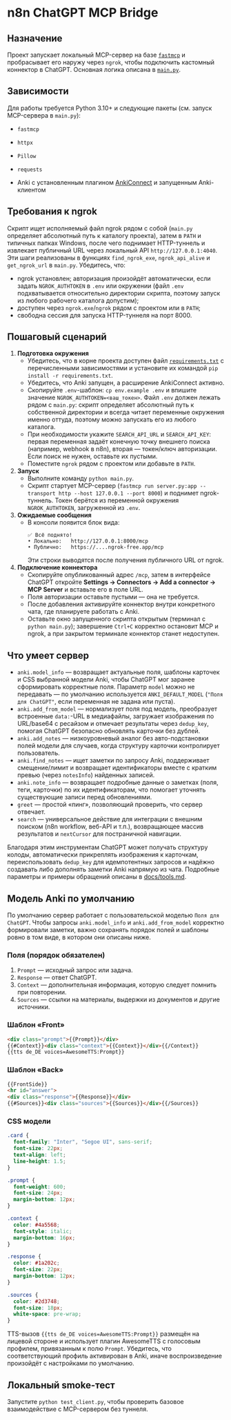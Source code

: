 # n8n ChatGPT MCP Bridge

## Назначение
Проект запускает локальный MCP-сервер на базе [`fastmcp`](https://github.com/entrez/fastmcp) и пробрасывает его наружу через `ngrok`, чтобы подключить кастомный коннектор в ChatGPT. Основная логика описана в [`main.py`](main.py).

## Зависимости
Для работы требуется Python 3.10+ и следующие пакеты (см. запуск MCP-сервера в `main.py`):
- `fastmcp`
- `httpx`
- `Pillow`

- `requests`
- Anki с установленным плагином [AnkiConnect](https://foosoft.net/projects/anki-connect/) и запущенным Anki-клиентом

## Требования к ngrok
Скрипт ищет исполняемый файл ngrok рядом с собой (`main.py` определяет абсолютный путь к каталогу проекта), затем в `PATH` и типичных папках Windows, после чего поднимает HTTP-туннель и извлекает публичный URL через локальный API `http://127.0.0.1:4040`. Эти шаги реализованы в функциях `find_ngrok_exe`, `ngrok_api_alive` и `get_ngrok_url` в `main.py`. Убедитесь, что:
- ngrok установлен; авторизация произойдёт автоматически, если задать `NGROK_AUTHTOKEN` в `.env` или окружении (файл `.env` подхватывается относительно директории скрипта, поэтому запуск из любого рабочего каталога допустим);
- доступен через `ngrok.exe`/`ngrok` рядом с проектом или в `PATH`;
- свободна сессия для запуска HTTP-туннеля на порт 8000.

## Пошаговый сценарий
1. **Подготовка окружения**
   - Убедитесь, что в корне проекта доступен файл [`requirements.txt`](requirements.txt) с перечисленными зависимостями и установите их командой `pip install -r requirements.txt`.
   - Убедитесь, что Anki запущен, а расширение AnkiConnect активно.
   - Скопируйте `.env`-шаблон: `cp env.example .env` и впишите значение `NGROK_AUTHTOKEN=<ваш_токен>`.
     Файл `.env` должен лежать рядом с `main.py`: скрипт определяет абсолютный путь к собственной директории и всегда читает переменные окружения именно оттуда, поэтому можно запускать его из любого каталога.
   - При необходимости укажите `SEARCH_API_URL` и `SEARCH_API_KEY`: первая переменная задаёт конечную точку внешнего поиска (например, webhook в n8n), вторая — токен/ключ авторизации. Если поиск не нужен, оставьте их пустыми.
   - Поместите `ngrok` рядом с проектом или добавьте в `PATH`.
2. **Запуск**
   - Выполните команду `python main.py`.
   - Скрипт стартует MCP-сервер (`fastmcp run server.py:app --transport http --host 127.0.0.1 --port 8000`) и поднимет ngrok-туннель. Токен берётся из переменной окружения `NGROK_AUTHTOKEN`, загруженной из `.env`.
3. **Ожидаемые сообщения**
   - В консоли появится блок вида:
     ```
     ✅ Всё поднято!
     • Локально:   http://127.0.0.1:8000/mcp
     • Публично:   https://....ngrok-free.app/mcp
     ```
     Эти строки выводятся после получения публичного URL от ngrok.
4. **Подключение коннектора**
   - Скопируйте опубликованный адрес `/mcp`, затем в интерфейсе ChatGPT откройте **Settings → Connectors → Add a connector → MCP Server** и вставьте его в поле URL.
   - Поля авторизации оставьте пустыми — она не требуется.
   - После добавления активируйте коннектор внутри конкретного чата, где планируете работать с Anki.
   - Оставьте окно запущенного скрипта открытым (терминал с `python main.py`); завершение `Ctrl+C` корректно остановит MCP и ngrok, а при закрытом терминале коннектор станет недоступен.

## Что умеет сервер
- `anki.model_info` — возвращает актуальные поля, шаблоны карточек и CSS выбранной модели Anki, чтобы ChatGPT мог заранее сформировать корректные поля. Параметр `model` можно не передавать — по умолчанию используется `ANKI_DEFAULT_MODEL` (`"Поля для ChatGPT"`, если переменная не задана или пуста).
- `anki.add_from_model` — нормализует поля под модель, преобразует встроенные `data:`-URL в медиафайлы, загружает изображения по URL/base64 с ресайзом и отмечает результаты через `dedup_key`, помогая ChatGPT безопасно обновлять карточки без дублей.
- `anki.add_notes` — низкоуровневый аналог без авто-подстановки полей модели для случаев, когда структуру карточки контролирует пользователь.
- `anki.find_notes` — ищет заметки по запросу Anki, поддерживает смещение/лимит и возвращает идентификаторы вместе с кратким превью (через `notesInfo`) найденных записей.
- `anki.note_info` — возвращает подробные данные о заметках (поля, теги, карточки) по их идентификаторам, что помогает уточнять существующие записи перед обновлениями.
- `greet` — простой «пинг», позволяющий проверить, что сервер отвечает.
- `search` — универсальное действие для интеграции с внешним поиском (n8n workflow, веб-API и т.п.), возвращающее массив результатов и `nextCursor` для постраничной навигации.

Благодаря этим инструментам ChatGPT может получать структуру колоды, автоматически прикреплять изображения к карточкам, переиспользовать `dedup_key` для идемпотентных запросов и надёжно создавать либо дополнять заметки Anki напрямую из чата. Подробные параметры и примеры обращений описаны в [docs/tools.md](docs/tools.md).

## Модель Anki по умолчанию

По умолчанию сервер работает с пользовательской моделью `Поля для ChatGPT`. Чтобы запросы `anki.model_info` и `anki.add_from_model` корректно формировали заметки, важно сохранять порядок полей и шаблоны ровно в том виде, в котором они описаны ниже.

### Поля (порядок обязателен)
1. `Prompt` — исходный запрос или задача.
2. `Response` — ответ ChatGPT.
3. `Context` — дополнительная информация, которую следует помнить при повторении.
4. `Sources` — ссылки на материалы, выдержки из документов и другие источники.

### Шаблон «Front»
```html
<div class="prompt">{{Prompt}}</div>
{{#Context}}<div class="context">{{Context}}</div>{{/Context}}
{{tts de_DE voices=AwesomeTTS:Prompt}}
```

### Шаблон «Back»
```html
{{FrontSide}}
<hr id="answer">
<div class="response">{{Response}}</div>
{{#Sources}}<div class="sources">{{Sources}}</div>{{/Sources}}
```

### CSS модели
```css
.card {
  font-family: "Inter", "Segoe UI", sans-serif;
  font-size: 22px;
  text-align: left;
  line-height: 1.5;
}

.prompt {
  font-weight: 600;
  font-size: 24px;
  margin-bottom: 12px;
}

.context {
  color: #4a5568;
  font-style: italic;
  margin-bottom: 16px;
}

.response {
  color: #1a202c;
  font-size: 22px;
  margin-bottom: 12px;
}

.sources {
  color: #2d3748;
  font-size: 18px;
  white-space: pre-wrap;
}
```


TTS-вызов `{{tts de_DE voices=AwesomeTTS:Prompt}}` размещён на лицевой стороне и использует плагин AwesomeTTS с голосовым профилем, привязанным к полю `Prompt`. Убедитесь, что соответствующий профиль активирован в Anki, иначе воспроизведение произойдёт с настройками по умолчанию.

## Локальный smoke-тест
Запустите `python test_client.py`, чтобы проверить базовое взаимодействие с MCP-сервером без туннеля.
